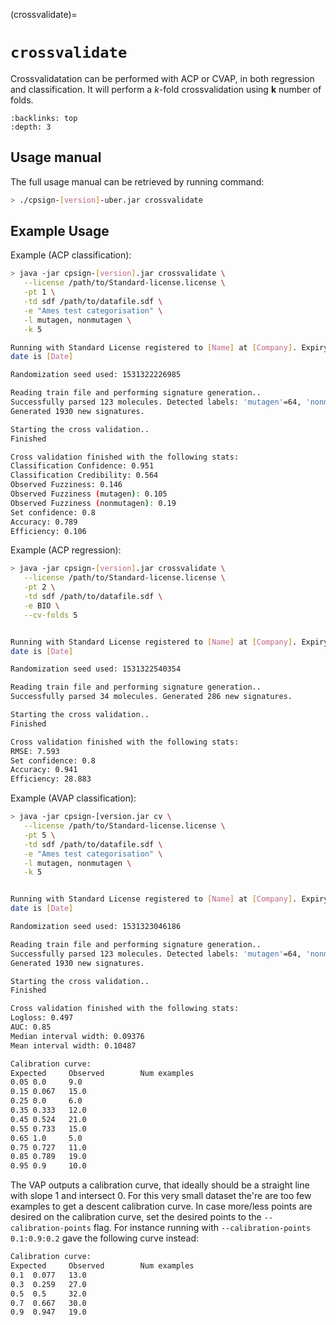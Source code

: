 
(crossvalidate)=

# `crossvalidate`

Crossvalidatation can be performed with ACP or CVAP, in both regression and classification. It will perform a *k*-fold crossvalidation using
**k** number of folds.

```{contents} Table of Contents
:backlinks: top
:depth: 3
```

## Usage manual

The full usage manual can be retrieved by running command:

```bash
> ./cpsign-[version]-uber.jar crossvalidate
```

## Example Usage

Example (ACP classification):

```bash
> java -jar cpsign-[version].jar crossvalidate \
   --license /path/to/Standard-license.license \
   -pt 1 \
   -td sdf /path/to/datafile.sdf \
   -e "Ames test categorisation" \
   -l mutagen, nonmutagen \
   -k 5

Running with Standard License registered to [Name] at [Company]. Expiry
date is [Date]

Randomization seed used: 1531322226985

Reading train file and performing signature generation..
Successfully parsed 123 molecules. Detected labels: 'mutagen'=64, 'nonmutagen'=59.
Generated 1930 new signatures.

Starting the cross validation..
Finished

Cross validation finished with the following stats:
Classification Confidence: 0.951
Classification Credibility: 0.564
Observed Fuzziness: 0.146
Observed Fuzziness (mutagen): 0.105
Observed Fuzziness (nonmutagen): 0.19
Set confidence: 0.8
Accuracy: 0.789
Efficiency: 0.106
```

Example (ACP regression):

```bash
> java -jar cpsign-[version].jar crossvalidate \
   --license /path/to/Standard-license.license \
   -pt 2 \
   -td sdf /path/to/datafile.sdf \
   -e BIO \
   --cv-folds 5


Running with Standard License registered to [Name] at [Company]. Expiry
date is [Date]

Randomization seed used: 1531322540354

Reading train file and performing signature generation..
Successfully parsed 34 molecules. Generated 286 new signatures.

Starting the cross validation..
Finished

Cross validation finished with the following stats:
RMSE: 7.593
Set confidence: 0.8
Accuracy: 0.941
Efficiency: 28.883
```

Example (AVAP classification):

```bash
> java -jar cpsign-[version.jar cv \
   --license /path/to/Standard-license.license \
   -pt 5 \
   -td sdf /path/to/datafile.sdf \
   -e "Ames test categorisation" \
   -l mutagen, nonmutagen \
   -k 5


Running with Standard License registered to [Name] at [Company]. Expiry
date is [Date]

Randomization seed used: 1531323046186

Reading train file and performing signature generation..
Successfully parsed 123 molecules. Detected labels: 'mutagen'=64, 'nonmutagen'=59.
Generated 1930 new signatures.

Starting the cross validation..
Finished

Cross validation finished with the following stats:
Logloss: 0.497
AUC: 0.85
Median interval width: 0.09376
Mean interval width: 0.10487

Calibration curve:
Expected     Observed        Num examples
0.05 0.0     9.0
0.15 0.067   15.0
0.25 0.0     6.0
0.35 0.333   12.0
0.45 0.524   21.0
0.55 0.733   15.0
0.65 1.0     5.0
0.75 0.727   11.0
0.85 0.789   19.0
0.95 0.9     10.0
```

The VAP outputs a calibration curve, that ideally should be a straight line with slope 1 and intersect 0. For
this very small dataset the're are too few examples to get a descent calibration curve. In case
more/less points are desired on the calibration curve, set the desired points to the `--calibration-points` flag.
For instance running with `--calibration-points 0.1:0.9:0.2` gave the following curve instead:

```bash
Calibration curve:
Expected     Observed        Num examples
0.1  0.077   13.0
0.3  0.259   27.0
0.5  0.5     32.0
0.7  0.667   30.0
0.9  0.947   19.0
```
